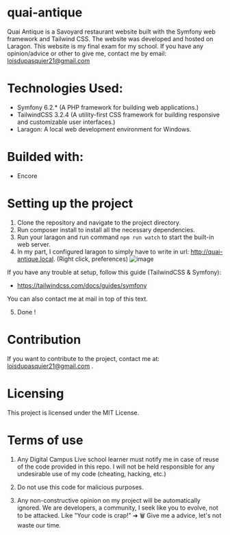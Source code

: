 # quai-antique
Quai Antique is a Savoyard restaurant website built with the Symfony web framework and Tailwind CSS. The website was developed and hosted on Laragon. This website is my final exam for my school. If you have any opinion/advice or other to give me, contact me by email: loisdupasquier21@gmail.com 

# Technologies Used:
- Symfony 6.2.* (A PHP framework for building web applications.)
- TailwindCSS 3.2.4 (A utility-first CSS framework for building responsive and customizable user interfaces.)
- Laragon: A local web development environment for Windows.

# Builded with:
- Encore
 
# Setting up the project
1. Clone the repository and navigate to the project directory.
2. Run composer install to install all the necessary dependencies.
3. Run your laragon and run command `npm run watch` to start the built-in web server.
4. In my part, I configured laragon to simply have to write in url: http://quai-antique.local.
(Right click, preferences)
![image](https://user-images.githubusercontent.com/58104051/213677753-079cb3fb-48b5-405b-ab74-7290ad595240.png)

If you have any trouble at setup, follow this guide (TailwindCSS & Symfony):
- https://tailwindcss.com/docs/guides/symfony

You can also contact me at mail in top of this text.

5. Done !

# Contribution
If you want to contribute to the project, contact me at: loisdupasquier21@gmail.com .

# Licensing
This project is licensed under the MIT License.

# Terms of use
1. Any Digital Campus Live school learner must notify me in case of reuse of the code provided in this repo. 
I will not be held responsible for any undesirable use of my code (cheating, hacking, etc.)

2. Do not use this code for malicious purposes.

3. Any non-constructive opinion on my project will be automatically ignored. 
We are developers, a community, I seek like you to evolve, not to be attacked.
Like "Your code is crap!" ➜ 🗑️
Give me a advice, let's not waste our time.


